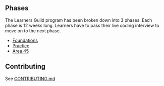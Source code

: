 ## Phases

The Learners Guild program has been broken down into 3 phases. Each phase is 12 weeks long. Learners have to pass their live coding interview to move on to the next phase.

- [Foundations](./phases/foundations)
- [Practice](./phases/practice)
- [Area 45](./phases/area%2045)


## Contributing

See [CONTRIBUTING.md](./CONTRIBUTING.md)
